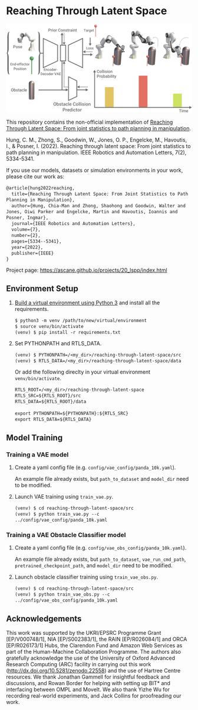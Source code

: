 # Reaching Through Latent Space

![RTLS overview](docs/overview.png)

This repository contains the non-official implementation of [Reaching Through Latent Space: From joint statistics to path planning in manipulation](https://arxiv.org/abs/2210.11779).

Hung, C. M., Zhong, S., Goodwin, W., Jones, O. P., Engelcke, M., Havoutis, I., & Posner, I. (2022). Reaching through latent space: From joint statistics to path planning in manipulation. IEEE Robotics and Automation Letters, 7(2), 5334-5341.

If you use our models, datasets or simulation environments in your work, please cite our work as:
```
@article{hung2022reaching,
  title={Reaching Through Latent Space: From Joint Statistics to Path Planning in Manipulation},
  author={Hung, Chia-Man and Zhong, Shaohong and Goodwin, Walter and Jones, Oiwi Parker and Engelcke, Martin and Havoutis, Ioannis and Posner, Ingmar},
  journal={IEEE Robotics and Automation Letters},
  volume={7},
  number={2},
  pages={5334--5341},
  year={2022},
  publisher={IEEE}
}
```

Project page: https://ascane.github.io/projects/20_lspp/index.html

## Environment Setup

1. [Build a virtual environment using Python 3](https://docs.python.org/3/library/venv.html) and install all the requirements.

    ```
    $ python3 -m venv /path/to/new/virtual/environment
    $ source venv/bin/activate
    (venv) $ pip install -r requirements.txt
    ```

2. Set PYTHONPATH and RTLS_DATA.

    ```
    (venv) $ PYTHONPATH=/<my_dir>/reaching-through-latent-space/src
    (venv) $ RTLS_DATA=/<my_dir>/reaching-through-latent-space/data
    ```

    Or add the following direclty in your virtual environment `venv/bin/activate`.

    ```
    RTLS_ROOT=/<my_dir>/reaching-through-latent-space
    RTLS_SRC=${RTLS_ROOT}/src
    RTLS_DATA=${RTLS_ROOT}/data

    export PYTHONPATH=${PYTHONPATH}:${RTLS_SRC}
    export RTLS_DATA=${RTLS_DATA}
    ```

## Model Training

### Training a VAE model

1. Create a yaml config file (e.g. `config/vae_config/panda_10k.yaml`).

   An example file already exists, but `path_to_dataset` and `model_dir` need to be modified.

2. Launch VAE training using `train_vae.py`.

    ```
    (venv) $ cd reaching-through-latent-space/src
    (venv) $ python train_vae.py --c ../config/vae_config/panda_10k.yaml
    ```

### Training a VAE Obstacle Classifier model

1. Create a yaml config file (e.g. `config/vae_obs_config/panda_10k.yaml`).

   An example file already exists, but `path_to_dataset`, `vae_run_cmd_path`, `pretrained_checkpoint_path`, and `model_dir` need to be modified.

2. Launch obstacle classifier training using `train_vae_obs.py`.

    ```
    (venv) $ cd reaching-through-latent-space/src
    (venv) $ python train_vae_obs.py --c ../config/vae_obs_config/panda_10k.yaml
    ```

## Acknowledgements

This work was supported by the UKRI/EPSRC Programme Grant [EP/V000748/1], NIA [EP/S002383/1], the RAIN [EP/R026084/1] and ORCA [EP/R026173/1] Hubs, the Clarendon Fund and Amazon Web Services as part of the Human-Machine Collaboration Programme. The authors also gratefully acknowledge the use of the University of Oxford Advanced Research Computing (ARC) facility in carrying out this work (http://dx.doi.org/10.5281/zenodo.22558) and the use of Hartree Centre resources. We thank Jonathan Gammell for insightful feedback and discussions, and Rowan Border for helping with setting up BIT* and interfacing between OMPL and MoveIt. We also thank Yizhe Wu for recording real-world experiments, and Jack Collins for proofreading our work.
